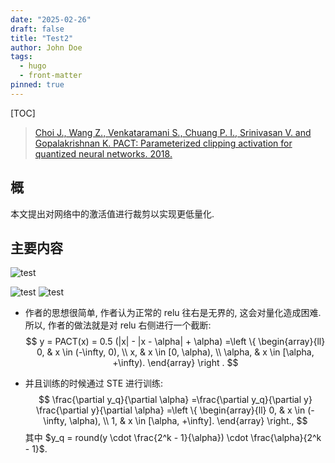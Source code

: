 ```yaml
---
date: "2025-02-26"
draft: false
title: "Test2"
author: John Doe
tags:
  - hugo
  - front-matter
pinned: true
---
```




[TOC]

> [Choi J., Wang Z., Venkataramani S., Chuang P. I., Srinivasan V. and Gopalakrishnan K. PACT: Parameterized clipping activation for quantized neural networks. 2018.](http://arxiv.org/abs/1805.06085)


## 概

本文提出对网络中的激活值进行裁剪以实现更低量化.

## 主要内容

![test](https://img2023.cnblogs.com/blog/1603215/202501/1603215-20250103102259044-846633626.png)

![test](https://ww1.sinaimg.cn/large/null.jpg)
![test](https://n.sinaimg.cn/news/1_img/upload/0680838e/213/w2048h1365/20250227/1c51-0c13ecbb53b1c8fb519101faec8ef47e.jpg)


- 作者的思想很简单, 作者认为正常的 relu 往右是无界的, 这会对量化造成困难. 所以, 作者的做法就是对 relu 右侧进行一个截断:
    $$
    y = PACT(x) = 0.5 (|x| - |x - \alpha| + \alpha)
    =\left \{
        \begin{array}{ll}
            0, & x \in (-\infty, 0), \\
            x, & x \in [0, \alpha), \\
            \alpha, & x \in [\alpha, +\infty).
        \end{array}
    \right .
    $$

- 并且训练的时候通过 STE 进行训练:
    $$
    \frac{\partial y_q}{\partial \alpha}
    =\frac{\partial y_q}{\partial y}
    \frac{\partial y}{\partial \alpha}
    =\left \{
        \begin{array}{ll}
        0, & x \in (-\infty, \alpha), \\
        1, & x \in [\alpha, +\infty].
        \end{array}
    \right.,
    $$
    其中 $y_q = round(y \cdot \frac{2^k - 1}{\alpha}) \cdot \frac{\alpha}{2^k - 1}$.
